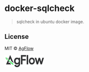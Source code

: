 # docker-sqlcheck

> sqlcheck in ubuntu docker image.

## License

MIT © [AgFlow](https://www.agflow.com) 

<a title="AgFlow" href="https://www.agflow.com">
  <img border="0" alt="AgFlow" src="https://raw.githubusercontent.com/agflow/logos/master/agflow-logo.png" width="130" height="40" />
</a>